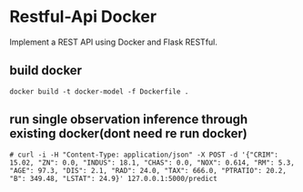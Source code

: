 # Restful-Api Docker
Implement a REST API using Docker and Flask RESTful.

## build docker

    docker build -t docker-model -f Dockerfile .  
 

## run single observation inference through existing docker(dont need re run docker)

    # curl -i -H "Content-Type: application/json" -X POST -d '{"CRIM": 15.02, "ZN": 0.0, "INDUS": 18.1, "CHAS": 0.0, "NOX": 0.614, "RM": 5.3, "AGE": 97.3, "DIS": 2.1, "RAD": 24.0, "TAX": 666.0, "PTRATIO": 20.2, "B": 349.48, "LSTAT": 24.9}' 127.0.0.1:5000/predict